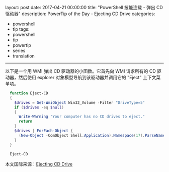 layout: post
date: 2017-04-21 00:00:00
title: "PowerShell 技能连载 - 弹出 CD 驱动器"
description: PowerTip of the Day - Ejecting CD Drive
categories:
- powershell
- tip
tags:
- powershell
- tip
- powertip
- series
- translation
---
以下是一个用 WMI 弹出 CD 驱动器的小函数。它首先向 WMI 请求所有的 CD 驱动器，然后使用 explorer 对象模型导航到该驱动器并调用它的 "Eject" 上下文菜单项。

```powershell
  function Eject-CD
  {
    $drives = Get-WmiObject Win32_Volume -Filter "DriveType=5"
    if ($drives -eq $null)
    {
      Write-Warning "Your computer has no CD drives to eject."
      return
    }
    $drives | ForEach-Object {
      (New-Object -ComObject Shell.Application).Namespace(17).ParseName($_.Name).InvokeVerb("Eject")
    }
  }

  Eject-CD
```

<!--more-->
本文国际来源：[Ejecting CD Drive](http://community.idera.com/powershell/powertips/b/tips/posts/ejecting-cd-drive)
